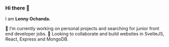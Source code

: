 ### Hi there 👋

I am **Lenny Ochanda.** 

🔭 I’m currently working on personal projects and searching for junior front end developer jobs.
👯 Looking to collaborate and build websites in SvelteJS, React, Express and MongoDB.
